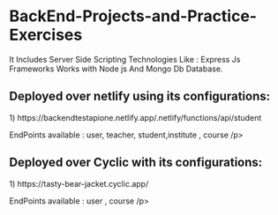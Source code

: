 # BackEnd-Projects-and-Practice-Exercises
It Includes Server Side Scripting Technologies Like : Express Js Frameworks Works with Node js And Mongo Db Database. 
<h2>Deployed over netlify using its configurations:</h2>
1) https://backendtestapione.netlify.app/.netlify/functions/api/student
<p>EndPoints available : user, teacher, student,institute , course /p>
<h2>Deployed over Cyclic with its configurations:</h2>
1) https://tasty-bear-jacket.cyclic.app/

<p>EndPoints available : user , course /p>
